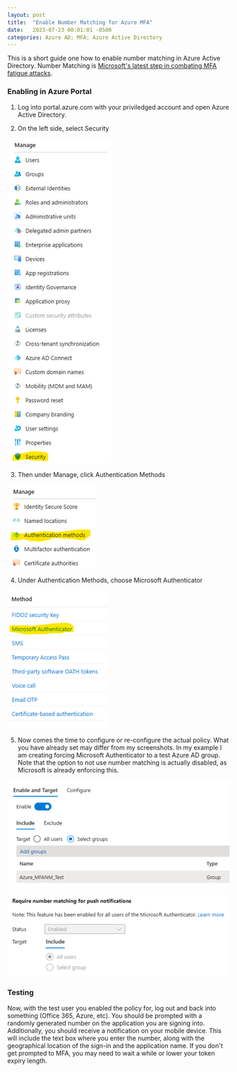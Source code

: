 ```yaml
---
layout: post
title:  "Enable Number Matching for Azure MFA"
date:   2023-07-23 00:01:01 -0500
categories: Azure AD; MFA; Azure Active Directory
---
```


This is a short guide one how to enable number matching in Azure Active Directory. Number Matching is [Microsoft's latest step in combating MFA fatigue attacks][cisa-mfa].

### Enabling in Azure Portal
1) Log into portal.azure.com with your priviledged account and open Azure Active Directory.

2) On the left side, select Security

![2023-07-24(1).png][Security]

3) Then under Manage, click Authentication Methods

![2023-07-24(2).png][Security2]

4) Under Authentication Methods, choose Microsoft Authenticator

![2023-07-24(3).png][Security3]

5) Now comes the time to configure or re-configure the actual policy. What you have already set may differ from my screenshots. In my example I am creating forcing Microsoft Authenticator to a test Azure AD group. Note that the option to not use number matching is actually disabled, as Microsoft is already enforcing this.

![2023-07-24(4).png][Security4]

![2023-07-24(5).png][Security5]

### Testing
Now, with the test user you enabled the policy for, log out and back into something (Office 365, Azure, etc). You should be prompted with a randomly generated number on the application you are signing into. Additionally, you should receive a notification on your mobile device. This will include the text box where you enter the number, along with the geographical location of the sign-in and the application name. If you don't get prompted to MFA, you may need to wait a while or lower your token expiry length.

<!--URL Block-->
[cisa-mfa]: https://www.cisa.gov/sites/default/files/publications/fact-sheet-implement-number-matching-in-mfa-applications-508c.pdf

<!--Picture Block-->
[Security]: /img/2023-07-24(1).png "Manage"
[Security2]: /img/2023-07-24(2).png "Authentication Methods"
[Security3]: /img/2023-07-24(3).png "Microsoft Authenticator"
[Security4]: /img/2023-07-24(4).png "Microsoft Test Group"
[Security5]: /img/2023-07-24(5).png "Number Matching Enforced"